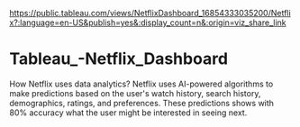 https://public.tableau.com/views/NetflixDashboard_16854333035200/Netflix?:language=en-US&publish=yes&:display_count=n&:origin=viz_share_link



# Tableau_-Netflix_Dashboard
How Netflix uses data analytics? Netflix uses AI-powered algorithms to make predictions based on the user's watch history, search history, demographics, ratings, and preferences. These predictions shows with 80% accuracy what the user might be interested in seeing next.

